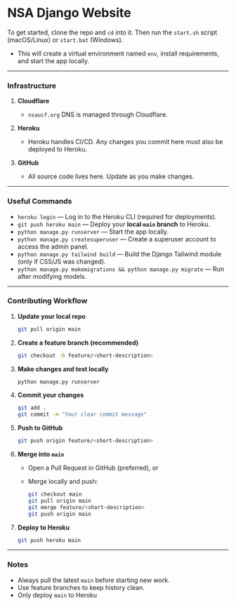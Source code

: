 # NSA Django Website

To get started, clone the repo and `cd` into it. Then run the `start.sh` script (macOS/Linux) or `start.bat` (Windows).  
- This will create a virtual environment named `env`, install requirements, and start the app locally.

---

### Infrastructure
1. **Cloudflare**  
   - `nsaucf.org` DNS is managed through Cloudflare.  

2. **Heroku**  
   - Heroku handles CI/CD. Any changes you commit here must also be deployed to Heroku.  

3. **GitHub**  
   - All source code lives here. Update as you make changes.

---

### Useful Commands
- `heroku login` — Log in to the Heroku CLI (required for deployments).  
- `git push heroku main` — Deploy your **local `main` branch** to Heroku.  
- `python manage.py runserver` — Start the app locally.  
- `python manage.py createsuperuser` — Create a superuser account to access the admin panel.  
- `python manage.py tailwind build` — Build the Django Tailwind module (only if CSS/JS was changed).  
- `python manage.py makemigrations && python manage.py migrate` — Run after modifying models.  

---

### Contributing Workflow
1. **Update your local repo**  
   ```bash
   git pull origin main
   ```

2. **Create a feature branch (recommended)**

   ```bash
   git checkout -b feature/<short-description>
   ```

3. **Make changes and test locally**

   ```bash
   python manage.py runserver
   ```

4. **Commit your changes**

   ```bash
   git add .
   git commit -m "Your clear commit message"
   ```

5. **Push to GitHub**

   ```bash
   git push origin feature/<short-description>
   ```

6. **Merge into `main`**

   * Open a Pull Request in GitHub (preferred), or
   * Merge locally and push:

     ```bash
     git checkout main
     git pull origin main
     git merge feature/<short-description>
     git push origin main
     ```

7. **Deploy to Heroku**

   ```bash
   git push heroku main
   ```

---

### Notes

* Always pull the latest `main` before starting new work.
* Use feature branches to keep history clean.
* Only deploy `main` to Heroku
